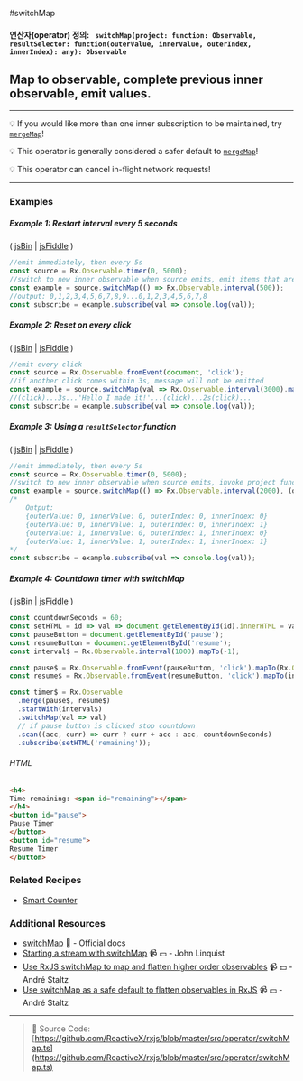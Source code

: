#switchMap
#### 연산자(operator) 정의: ` switchMap(project: function: Observable, resultSelector: function(outerValue, innerValue, outerIndex, innerIndex): any): Observable`

## Map to observable, complete previous inner observable, emit values.

 ---

:bulb: If you would like more than one inner subscription to be maintained, try [`mergeMap`](mergemap.md)!

:bulb: This operator is generally considered a safer default to [`mergeMap`](mergemap.md)!

:bulb: This operator can cancel in-flight network requests!

---

### Examples

##### Example 1: Restart interval every 5 seconds

( [jsBin](http://jsbin.com/birepuveya/1/edit?js,console) | [jsFiddle](https://jsfiddle.net/btroncone/6pz981gd/) )

```js
//emit immediately, then every 5s
const source = Rx.Observable.timer(0, 5000);
//switch to new inner observable when source emits, emit items that are emitted
const example = source.switchMap(() => Rx.Observable.interval(500));
//output: 0,1,2,3,4,5,6,7,8,9...0,1,2,3,4,5,6,7,8
const subscribe = example.subscribe(val => console.log(val));
```

##### Example 2: Reset on every click

( [jsBin](http://jsbin.com/zoruboxogo/1/edit?js,console) | [jsFiddle](https://jsfiddle.net/btroncone/y11v8aqz/) )

```js
//emit every click
const source = Rx.Observable.fromEvent(document, 'click');
//if another click comes within 3s, message will not be emitted
const example = source.switchMap(val => Rx.Observable.interval(3000).mapTo('Hello, I made it!'));
//(click)...3s...'Hello I made it!'...(click)...2s(click)...
const subscribe = example.subscribe(val => console.log(val));
```

##### Example 3: Using a `resultSelector` function

( [jsBin](http://jsbin.com/qobapubeze/1/edit?js,console) | [jsFiddle](https://jsfiddle.net/btroncone/nqfu534y/) )

```js
//emit immediately, then every 5s
const source = Rx.Observable.timer(0, 5000);
//switch to new inner observable when source emits, invoke project function and emit values
const example = source.switchMap(() => Rx.Observable.interval(2000), (outerValue, innerValue, outerIndex, innerIndex) => ({outerValue, innerValue, outerIndex, innerIndex}));
/*
	Output:
	{outerValue: 0, innerValue: 0, outerIndex: 0, innerIndex: 0}
	{outerValue: 0, innerValue: 1, outerIndex: 0, innerIndex: 1}
	{outerValue: 1, innerValue: 0, outerIndex: 1, innerIndex: 0}
	{outerValue: 1, innerValue: 1, outerIndex: 1, innerIndex: 1}
*/
const subscribe = example.subscribe(val => console.log(val));
```

##### Example 4: Countdown timer with switchMap

( [jsBin](http://jsbin.com/zahohikaha/1/edit?html,js,console,output) | [jsFiddle](https://jsfiddle.net/btroncone/ww7zg988/1/) )

```js
const countdownSeconds = 60;
const setHTML = id => val => document.getElementById(id).innerHTML = val;
const pauseButton = document.getElementById('pause');
const resumeButton = document.getElementById('resume');
const interval$ = Rx.Observable.interval(1000).mapTo(-1);

const pause$ = Rx.Observable.fromEvent(pauseButton, 'click').mapTo(Rx.Observable.of(false))
const resume$ = Rx.Observable.fromEvent(resumeButton, 'click').mapTo(interval$);

const timer$ = Rx.Observable
  .merge(pause$, resume$)
  .startWith(interval$)
  .switchMap(val => val)
  // if pause button is clicked stop countdown
  .scan((acc, curr) => curr ? curr + acc : acc, countdownSeconds)
  .subscribe(setHTML('remaining'));
```

###### HTML
```html
<h4>
Time remaining: <span id="remaining"></span>
</h4>
<button id="pause">
Pause Timer
</button>
<button id="resume">
Resume Timer
</button>
```

### Related Recipes
* [Smart Counter](../../recipes/smartcounter.md)

### Additional Resources
* [switchMap](http://reactivex.io/rxjs/class/es6/Observable.js~Observable.html#instance-method-switchMap) :newspaper: - Official docs
* [Starting a stream with switchMap](https://egghead.io/lessons/rxjs-starting-a-stream-with-switchmap?course=step-by-step-async-javascript-with-rxjs) :video_camera: :dollar: - John Linquist
* [Use RxJS switchMap to map and flatten higher order observables](https://egghead.io/lessons/rxjs-use-rxjs-switchmap-to-map-and-flatten-higher-order-observables?course=use-higher-order-observables-in-rxjs-effectively) :video_camera: :dollar: - André Staltz
* [Use switchMap as a safe default to flatten observables in RxJS](https://egghead.io/lessons/rxjs-use-switchmap-as-a-safe-default-to-flatten-observables-in-rxjs?course=use-higher-order-observables-in-rxjs-effectively) :video_camera: :dollar: - André Staltz

---
> :file_folder: Source Code:  [https://github.com/ReactiveX/rxjs/blob/master/src/operator/switchMap.ts](https://github.com/ReactiveX/rxjs/blob/master/src/operator/switchMap.ts)
